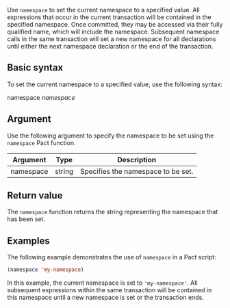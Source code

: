 Use `namespace` to set the current namespace to a specified value. All expressions that occur in the current transaction will be contained in the specified namespace. Once committed, they may be accessed via their fully qualified name, which will include the namespace. Subsequent namespace calls in the same transaction will set a new namespace for all declarations until either the next namespace declaration or the end of the transaction.

## Basic syntax

To set the current namespace to a specified value, use the following syntax:

namespace *namespace*

## Argument

Use the following argument to specify the namespace to be set using the `namespace` Pact function.

| Argument | Type | Description |
| --- | --- | --- |
| namespace | string | Specifies the namespace to be set. |

## Return value

The `namespace` function returns the string representing the namespace that has been set.

## Examples

The following example demonstrates the use of `namespace` in a Pact script:

```lisp
(namespace 'my-namespace)
```

In this example, the current namespace is set to `'my-namespace'`. All subsequent expressions within the same transaction will be contained in this namespace until a new namespace is set or the transaction ends.
